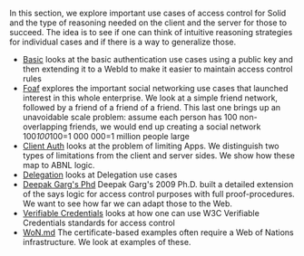 In this section, we explore important use cases of access control for Solid and the type of reasoning needed on the client and the server for those to succeed. The idea is to see if one can think of intuitive reasoning strategies for individual cases and if there is a way to generalize those.

* [Basic](Basic.md) looks at the basic authentication use cases using a public key and then extending it to a WebId to make it easier to maintain access control rules
* [Foaf](Foaf.md) explores the important social networking use cases that launched interest in this whole enterprise. 
  We look at a simple friend network, followed by a friend of a friend of a friend. 
  This last one brings up an unavoidable scale problem: assume each person has 100 non-overlapping friends, we would end up creating a social network 100*100*100=1 000 000=1 million people large
* [Client Auth](ClientAuth.md) looks at the problem of limiting Apps.
   We distinguish two types of limitations from the client and server sides. 
   We show how these map to ABNL logic.
* [Delegation](Delegation.md) looks at Delegation use cases
* [Deepak Garg's Phd](DeepakGargPhd.md) Deepak Garg's 2009 Ph.D. built a detailed extension of the says logic for access control purposes with full proof-procedures. We want to see how far we can adapt those to the Web.
* [Verifiable Credentials](VerifiableCredentials.md) looks at how one can use W3C Verifiable Credentials standards for access control
* [WoN.md](WoN.md) The certificate-based examples often require a Web of Nations infrastructure. We look at examples of these.
